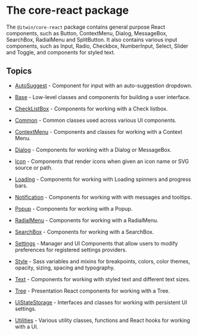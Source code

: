 # The core-react package

The `@itwin/core-react` package contains general purpose React components, such as Button, ContextMenu, Dialog, MessageBox, SearchBox, RadialMenu and SplitButton.
It also contains various input components, such as Input, Radio, Checkbox, NumberInput, Select, Slider and Toggle, and components for styled text.

## Topics

- [AutoSuggest](./AutoSuggest.md) - Component for input with an auto-suggestion dropdown.
- [Base](./Base.md) - Low-level classes and components for building a user interface.
- [CheckListBox](./CheckListBox.md) - Components for working with a Check listbox.
- [Common](./Common.md) - Common classes used across various UI components.
- [ContextMenu](./ContextMenu.md) - Components and classes for working with a Context Menu.
- [Dialog](./Dialog.md) - Components for working with a Dialog or MessageBox.
- [Icon](./Icon.md) - Components that render icons when given an icon name or SVG source or path.
- [Loading](./Loading.md) - Components for working with Loading spinners and progress bars.
- [Notification](./Notification.md) - Components for working with with messages and tooltips.
- [Popup](./Popup.md) - Components for working with a Popup.
- [RadialMenu](./RadialMenu.md) - Components for working with a RadialMenu.
- [SearchBox](./SearchBox.md) - Components for working with a SearchBox.
- [Settings](./Settings.md) -  Manager and UI Components that allow users to modify preferences for registered settings providers.

- [Style](./Style.md) - Sass variables and mixins for breakpoints, colors, color themes, opacity, sizing, spacing and typography.
- [Text](./Text.md) - Components for working with styled text and different text sizes.
- [Tree](./Tree.md) - Presentation React components for working with a Tree.
- [UiStateStorage](./UiStateStorage.md) - Interfaces and classes for working with persistent UI settings.
- [Utilities](./Utilities.md) - Various utility classes, functions and React hooks for working with a UI.
